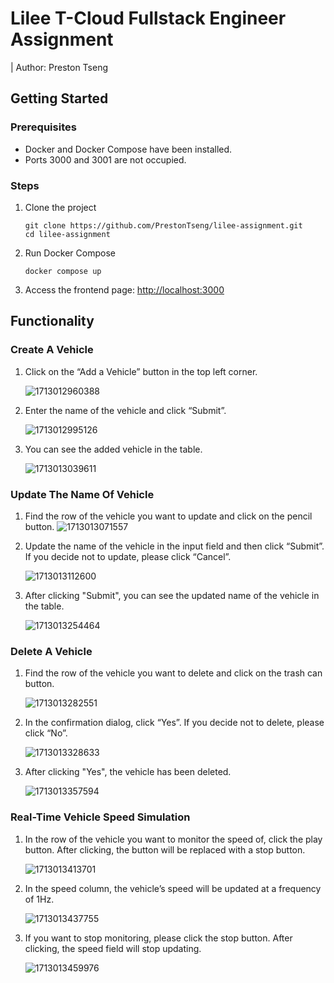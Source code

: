 # Lilee T-Cloud Fullstack Engineer Assignment

| Author: Preston Tseng

## Getting Started

### Prerequisites

* Docker and Docker Compose have been installed.
* Ports 3000 and 3001 are not occupied.

### Steps

1. Clone the project

   ```
   git clone https://github.com/PrestonTseng/lilee-assignment.git
   cd lilee-assignment
   ```

1. Run Docker Compose

   ```
   docker compose up
   ```

3. Access the frontend page: [http://localhost:3000](http://localhost:3000)


## Functionality

### Create A Vehicle

1. Click on the “Add a Vehicle” button in the top left corner.

   ![1713012960388](image/README/1713012960388.png)
2. Enter the name of the vehicle and click “Submit”.

   ![1713012995126](image/README/1713012995126.png)
3. You can see the added vehicle in the table.

   ![1713013039611](image/README/1713013039611.png)

### Update The Name Of Vehicle

1. Find the row of the vehicle you want to update and click on the pencil button.
   ![1713013071557](image/README/1713013071557.png)
2. Update the name of the vehicle in the input field and then click “Submit”. If you decide not to update, please click “Cancel”.

   ![1713013112600](image/README/1713013112600.png)
3. After clicking "Submit", you can see the updated name of the vehicle in the table.

   ![1713013254464](image/README/1713013254464.png)

### Delete A Vehicle

1. Find the row of the vehicle you want to delete and click on the trash can button.

   ![1713013282551](image/README/1713013282551.png)
2. In the confirmation dialog, click “Yes”. If you decide not to delete, please click “No”.

   ![1713013328633](image/README/1713013328633.png)
3. After clicking "Yes", the vehicle has been deleted.

   ![1713013357594](image/README/1713013357594.png)

### Real-Time Vehicle Speed Simulation

1. In the row of the vehicle you want to monitor the speed of, click the play button. After clicking, the button will be replaced with a stop button.

   ![1713013413701](image/README/1713013413701.png)
2. In the speed column, the vehicle’s speed will be updated at a frequency of 1Hz.

   ![1713013437755](image/README/1713013437755.png)
3. If you want to stop monitoring, please click the stop button. After clicking, the speed field will stop updating.

   ![1713013459976](image/README/1713013459976.png)
